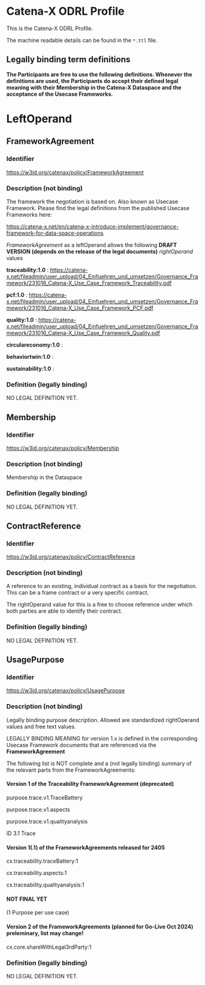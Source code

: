 # Catena-X ODRL Profile
This is the Catena-X ODRL Profile.

The machine readable details can be found in the `*.ttl` file.

## Legally binding term definitions
**The Participants are free to use the following definitions. Whenever the definitions are used, the Participants do accept their defined legal meaning with their Membership in the Catena-X Dataspace and the acceptance of the Usecase Frameworks.**

# LeftOperand
## FrameworkAgreement
### Identifier
https://w3id.org/catenax/policy/FrameworkAgreement

### Description (not binding)
The framework the negotiation is based on. Also known as Usecase Framework.
Please find the legal definitions from the published Usecase Frameworks here:

https://catena-x.net/en/catena-x-introduce-implement/governance-framework-for-data-space-operations

*FrameworkAgreement* as a leftOperand allows the following **DRAFT VERSION (depends on the release of the legal documents)** *rightOperand* values

**traceability:1.0** : https://catena-x.net/fileadmin/user_upload/04_Einfuehren_und_umsetzen/Governance_Framework/231016_Catena-X_Use_Case_Framework_Traceability.pdf

**pcf:1.0** : https://catena-x.net/fileadmin/user_upload/04_Einfuehren_und_umsetzen/Governance_Framework/231016_Catena-X_Use_Case_Framework_PCF.pdf

**quality:1.0** : https://catena-x.net/fileadmin/user_upload/04_Einfuehren_und_umsetzen/Governance_Framework/231016_Catena-X_Use_Case_Framework_Quality.pdf

**circulareconomy:1.0** :

**behaviortwin:1.0** :

**sustainability:1.0** :


### Definition (legally binding)
NO LEGAL DEFINITION YET.

## Membership
### Identifier
https://w3id.org/catenax/policy/Membership

### Description (not binding)
Membership in the Dataspace

### Definition (legally binding)
NO LEGAL DEFINITION YET.

## ContractReference
### Identifier
https://w3id.org/catenax/policy/ContractReference

### Description (not binding)
A reference to an existing, individual contract as a basis for the negotiation. This can be a frame contract or a very specific contract.

The rightOperand value for this is a free to choose reference under which both parties are able to identify their contract.


### Definition (legally binding)
NO LEGAL DEFINITION YET.

## UsagePurpose
### Identifier
https://w3id.org/catenax/policy/UsagePurpose

### Description (not binding)
Legally binding purpose description. Allowed are standardized rightOperand values and free text values.

LEGALLY BINDING MEANING for version 1.x is defined in the corresponding Usecase Framework documents that are referenced via the **FrameworkAgreement**

The following list is NOT complete and a (not legally binding) summary of the relevant parts from the FrameworkAgreements:

#### Version 1 of the Traceability FrameworkAgreement (deprecated)

purpose.trace.v1.TraceBattery

purpose.trace.v1.aspects

purpose.trace.v1.qualityanalysis

ID 3.1 Trace

#### Version 1(.1) of the FrameworkAgreements released for 2405

cx.traceability.traceBattery:1

cx.traceability.aspects:1

cx.traceability.qualityanalysis:1

#### NOT FINAL YET

(1 Purpose per use case)

#### Version 2 of the FrameworkAgreements (planned for Go-Live Oct 2024) preleminary, list may change!

cx.core.shareWithLegal3rdParty:1



### Definition (legally binding)
NO LEGAL DEFINITION YET.

